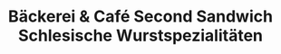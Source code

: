---
title: "Bäckerei & Café Second Sandwich Schlesische Wurstspezialitäten"
url: /freiburg-im-breisgau/baeckerei-und-cafe-second-sandwich-schlesische-wurstspezialitaeten/
shop: Bäckerei
---